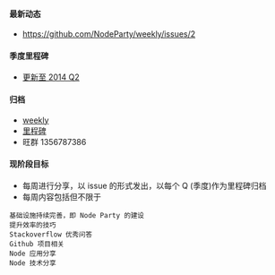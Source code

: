 #### 最新动态
* https://github.com/NodeParty/weekly/issues/2

#### 季度里程碑
* [更新至 2014 Q2](https://github.com/NodeParty/weekly/issues?milestone=1)

#### 归档
* [weekly](https://github.com/NodeParty/weekly/issues?page=1&state=closed)
* [里程碑](https://github.com/NodeParty/weekly/issues/milestones)
* 旺群 1356787386

#### 现阶段目标
* 每周进行分享，以 issue 的形式发出，以每个 Q (季度)作为里程碑归档
* 每周内容包括但不限于

```
基础设施持续完善，即 Node Party 的建设  
提升效率的技巧  
Stackoverflow 优秀问答  
Github 项目相关  
Node 应用分享  
Node 技术分享  
```
